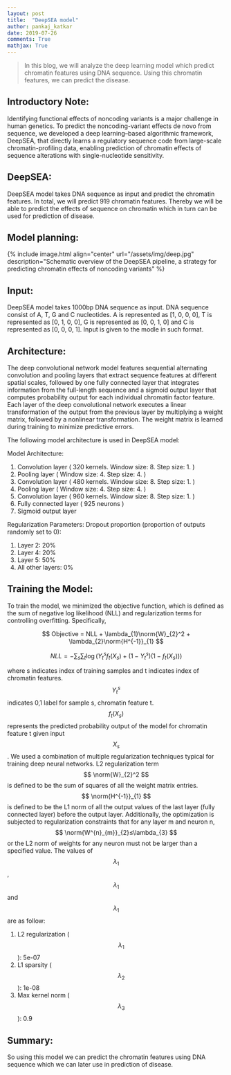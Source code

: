 ```yaml
---
layout: post
title:  "DeepSEA model"
author: pankaj_katkar
date: 2019-07-26
comments: True
mathjax: True
---
```

>In this blog, we will analyze the deep learning model which predict chromatin features using DNA sequence. Using this chromatin features, we can predict the disease.

<h2>Introductory Note:</h2>
Identifying functional effects of noncoding variants is a major challenge in human genetics. To predict the noncoding-variant effects de novo from sequence, we developed a deep learning–based algorithmic framework, DeepSEA, that directly learns a regulatory sequence code from large-scale chromatin-profiling data, enabling prediction of chromatin effects of sequence alterations with single-nucleotide sensitivity.

<h2>DeepSEA: </h2>
DeepSEA model takes DNA sequence as input and predict the chromatin features. In total, we will predict 919 chromatin features. 
Thereby we will be able to predict the effects of sequence on chromatin which in turn can be used for prediction of disease.

<h2>Model planning:</h2>
{% include image.html align="center" url="/assets/img/deep.jpg" description="Schematic overview of the DeepSEA pipeline, a strategy for predicting chromatin effects of noncoding variants" %}

<h2>Input:</h2>
DeepSEA model takes 1000bp DNA sequence as input. DNA sequence consist of A, T, G and C nucleotides. A is represented as     [1, 0, 0, 0], T is represented as [0, 1, 0, 0], G is represented as [0, 0, 1, 0] and C is represented as [0, 0, 0, 1]. Input is given to the modle in such format. 

<h2>Architecture: </h2>
The deep convolutional network model features sequential alternating convolution and pooling layers that extract sequence features at different spatial scales, followed by one fully connected layer that integrates information from the full-length sequence and a sigmoid output layer that computes probability output for each individual chromatin factor feature. Each layer of the deep convolutional network executes a linear transformation of the output from the previous layer by multiplying a weight matrix, followed by a nonlinear transformation. The weight matrix is learned during training to minimize predictive errors.

The following model architecture is used in DeepSEA model:

Model Architecture:
1. Convolution layer ( 320 kernels. Window size: 8. Step size: 1. )
2. Pooling layer ( Window size: 4. Step size: 4. )
3. Convolution layer ( 480 kernels. Window size: 8. Step size: 1. )
4. Pooling layer ( Window size: 4. Step size: 4. )
5. Convolution layer ( 960 kernels. Window size: 8. Step size: 1. )
6. Fully connected layer ( 925 neurons )
7. Sigmoid output layer

Regularization Parameters:
Dropout proportion (proportion of outputs randomly set to 0):
1. Layer 2: 20%
2. Layer 4: 20%
3. Layer 5: 50%
4. All other layers: 0%

<h2>Training the Model:</h2>

To train the model, we minimized the objective function, which is defined as the sum of negative log likelihood (NLL) and regularization terms for controlling overfitting. Specifically, 

$$ Objective = NLL + \lambda_{1}\norm{W}_{2}^2 + \lambda_{2}\norm{H^{-1}}_{1} $$

$$ NLL = -\sum_{s}\sum_{t}\log(Y^{s}_{t}f_{t}(X_{s}) + (1 - Y^{s}_{t})(1 - f_{t}(X_{s})) ) $$

where s indicates index of training samples and t indicates index of chromatin features. $$ Y^{s}_{t} $$ indicates 0,1 label for sample s, chromatin feature t. $$ f_{t}(X_{s}) $$ represents the predicted probability output of the model for chromatin feature t given input $$ X_{s} $$. We used a combination of multiple regularization techniques typical for training deep neural networks. L2 regularization term $$ \norm{W}_{2}^2 $$ is defined to be the sum of squares of all the weight matrix entries. $$ \norm{H^{-1}}_{1} $$ is defined to be the L1 norm of all the output values of the last layer (fully connected layer) before the output layer. Additionally, the optimization is subjected to regularization constraints that for any layer m and neuron n, $$ \norm{W^{n}_{m}}_{2}≤\lambda_{3} $$ or the L2 norm of weights for any neuron must not be larger than a specified value. The values of $$ \lambda_{1} $$, $$ \lambda_{1} $$ and $$ \lambda_{1} $$ are as follow:

1. L2 regularization ($$ \lambda_{1} $$): 5e-07
2. L1 sparsity ($$ \lambda_{2} $$): 1e-08
3. Max kernel norm ($$ \lambda_{3} $$): 0.9

<h2>Summary: </h2>
So using this model we can predict the chromatin features using DNA sequence which we can later use in prediction of disease.
